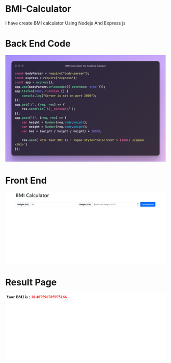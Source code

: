 # BMI-Calculator
I have create BMI calculator Using Nodejs And Express js
# Back End Code
![BackEnd Code](https://github.com/kuldeepkaware123/BMI-Calculator/blob/main/ray-so-export.png)
# Front End
![Front End Code](https://github.com/kuldeepkaware123/BMI-Calculator/blob/main/BMI-Calculator.png)
# Result Page
![Result](https://github.com/kuldeepkaware123/BMI-Calculator/blob/main/localhost-3000-bmicalculator-html.png)

